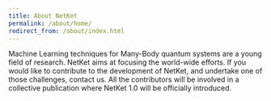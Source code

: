 ```yaml
---
title: About NetKet
permalink: /about/home/
redirect_from: /about/index.html
---
```


Machine Learning techniques for Many-Body quantum systems are a young field of research.
NetKet aims at focusing the world-wide efforts.
If you would like to contribute to the development of NetKet, and undertake one
of those challenges, contact us. All the contributors will be involved in a collective
publication where NetKet 1.0 will be officially introduced.  
